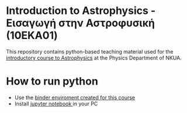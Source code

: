 # Introduction to Astrophysics - Εισαγωγή στην Αστροφυσική (10EKA01) 

This repository contains python-based teaching material used for the [introductory course to Astrophysics](https://en.phys.uoa.gr/undergraduate_studies/courses_per_semester/semester_d/eka01/) at the Physics Department of NKUA.  

# How to run python

- Use the <a href="https://mybinder.org/v2/gh/mariapetro/intro_to_astro/master" >  binder enviroment created for this course </a>
- Install <a href="https://docs.jupyter.org/en/latest/install/notebook-classic.html" >  jupyter notebook  </a> in your PC
